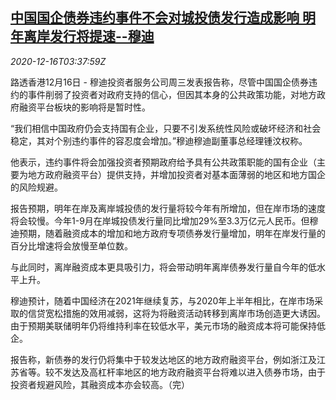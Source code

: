 <!--1608090839000-->
[中国国企债券违约事件不会对城投债发行造成影响 明年离岸发行将提速--穆迪](https://cn.reuters.com/article/moodys-china-soe-default-local-bond-1216-idCNKBS28Q0EP)
------

<div><i>2020-12-16T03:37:59Z</i></div><p>路透香港12月16日 - 穆迪投资者服务公司周三发表报告称，尽管中国国企债券违约的事件削弱了投资者对政府支持的信心，但因其本身的公共政策功能，对地方政府融资平台板块的影响将是暂时性。</p><p>“我们相信中国政府仍会支持国有企业，只要不引发系统性风险或破坏经济和社会稳定，其对个别违约事件的容忍度会增加。”穆迪穆迪副董事总经理锺汶权称。</p><p>他表示，违约事件将会加强投资者预期政府给予具有公共政策职能的国有企业（主要为地方政府融资平台）提供支持，并增加投资者对基本面薄弱的地区和地方国企的风险规避。</p><p>报告预期，明年在岸及离岸城投债的发行量将较今年有所增加，但在岸市场的速度将会较慢。今年1-9月在岸城投债发行量同比增加29%至3.3万亿元人民币。但穆迪预期，随着融资成本的增加和地方政府专项债券发行量增加，明年在岸发行量的百分比增速将会放慢至单位数。</p><p>与此同时，离岸融资成本更具吸引力，将会带动明年离岸债券发行量自今年的低水平上升。</p><p>穆迪预计，随着中国经济在2021年继续复苏，与2020年上半年相比，在岸市场采取的信贷宽松措施的效用减弱，这将为将融资活动转移到离岸市场创造更大诱因。由于预期美联储明年仍将维持利率在较低水平，美元市场的融资成本将可能保持低企。</p><p>报告称，新债券的发行仍将集中于较发达地区的地方政府融资平台，例如浙江及江苏省等。较不发达及高杠杆率地区的地方政府融资平台将难以进入债券市场，由于投资者规避风险，其融资成本亦会较高。（完）</p>

